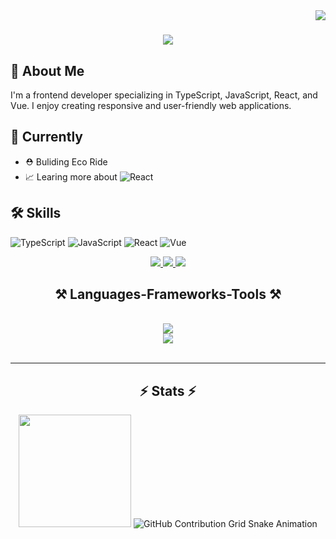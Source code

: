 <img align="right" src="https://visitor-badge.laobi.icu/badge?page_id=airxist.airxist" />

<h1 align="center">
    <img src="https://readme-typing-svg.herokuapp.com/?font=Righteous&size=35&center=true&vCenter=true&width=500&height=70&duration=10000&lines=Hi+There!+👋;+I'm+Josemaria;Welcome+to+my+Github+Profile!" />
</h1>

## 🚀 About Me

I'm a frontend developer specializing in TypeScript, JavaScript, React, and Vue. I enjoy creating responsive and user-friendly web applications.

## 🏢 Currently

- ⛑ Buliding Eco Ride
- 📈 Learing more about ![React](https://img.shields.io/badge/)

## 🛠️ Skills

![TypeScript](https://img.shields.io/badge/)
![JavaScript](https://img.shields.io/badge/)
![React](https://img.shields.io/badge/)
![Vue](https://img.shields.io/badge/)

<div align="center"> 
  <a href="mailto:Josemariaofurum@gmail.com">
    <img src="https://img.shields.io/badge/Gmail-333333?style=for-the-badge&logo=gmail&logoColor=red" />
  </a>
  <a href="https://linkedin.com/in/josemaria-ofurum-07b878201/" target="_blank">
    <img src="https://img.shields.io/badge/LinkedIn-0077B5?style=for-the-badge&logo=linkedin&logoColor=white" target="_blank" />
  </a>
  <a href="https://github.com/airxist" target="_blank">
     <img src="https://img.shields.io/badge/Portfolio-FF5722?style=for-the-badge&logo=todoist&logoColor=white" target="_blank" /> <!-- sqlite, safari, google-chrome are other good icon options -->
  </a>
</div>


<h2 align="center">⚒️ Languages-Frameworks-Tools ⚒️</h2>
<br/>
<div align="center">
    <img src="https://skillicons.dev/icons?i=react,bootstrap,html,css,github,git" />
    <br/>
    <img src="https://skillicons.dev/icons?i=nodejs,javascript,typescript,express,mongodb" /><br>
</div>

<br/>
<hr/>

<h2 align="center">⚡ Stats ⚡</h2>
  
<div align="center">
  <img height="180em" src="https://github-readme-stats.vercel.app/api/top-langs/?username=airxist&layout=compact&langs_count=7&theme=dark"/>
  <img src="https://raw.githubusercontent.com/airxist/airxist/output/github-contribution-grid-snake.svg" alt="GitHub Contribution Grid Snake Animation"/>
</div>
